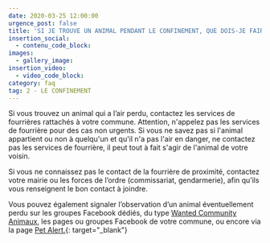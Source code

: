 ```yaml
---
date: 2020-03-25 12:00:00
urgence_post: false
title: 'SI JE TROUVE UN ANIMAL PENDANT LE CONFINEMENT, QUE DOIS-JE FAIRE ?'
insertion_social:
  - contenu_code_block:
images:
  - gallery_image:
insertion_video:
  - video_code_block:
category: faq
tag: 2 - LE CONFINEMENT
---
```


Si vous trouvez un animal qui a l’air perdu, contactez les services de fourri&egrave;res rattachés &agrave; votre commune. Attention, n'appelez pas les services de fourri&egrave;re pour des cas non urgents. Si vous ne savez pas si l'animal appartient ou non &agrave; quelqu'un et qu'il n'a pas l'air en danger, ne contactez pas les services de fourri&egrave;re, il peut tout &agrave; fait s'agir de l'animal de votre voisin.&nbsp;

Si vous ne connaissez pas le contact de la fourri&egrave;re de proximité, contactez votre mairie ou les forces de l’ordre (commissariat, gendarmerie), afin qu’ils vous renseignent le bon contact &agrave; joindre.

Vous pouvez également signaler l’observation d’un animal éventuellement perdu sur les groupes Facebook dédiés, du type [Wanted Community Animaux](https://www.facebook.com/groups/wantedcommunityanimaux/), les pages ou groupes Facebook de votre commune, ou encore via la page [Pet Alert.](https://www.petalertfrance.com/){: target="_blank"}